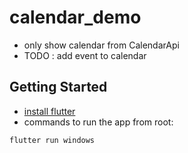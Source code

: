 # calendar_demo

- only show calendar from CalendarApi
- TODO : add event to calendar

## Getting Started

- [install flutter](https://flutter.dev/docs/get-started/install)
- commands to run the app from root:
```bash 
flutter run windows
```

